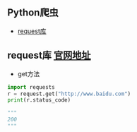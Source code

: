 ## Python爬虫

* [request库](#request库)

<span id="request库"></span>
## request库  [官网地址](http://cn.python-requests.org/zh_CN/latest/)
* get方法
```py
import requests
r = request.get("http://www.baidu.com")
print(r.status_code)

"""
200
"""
```
<div align=center><src="https://github.com/FangChao1086/Coding_language/blob/master/依赖文件/Response对象.JPG"></div>
